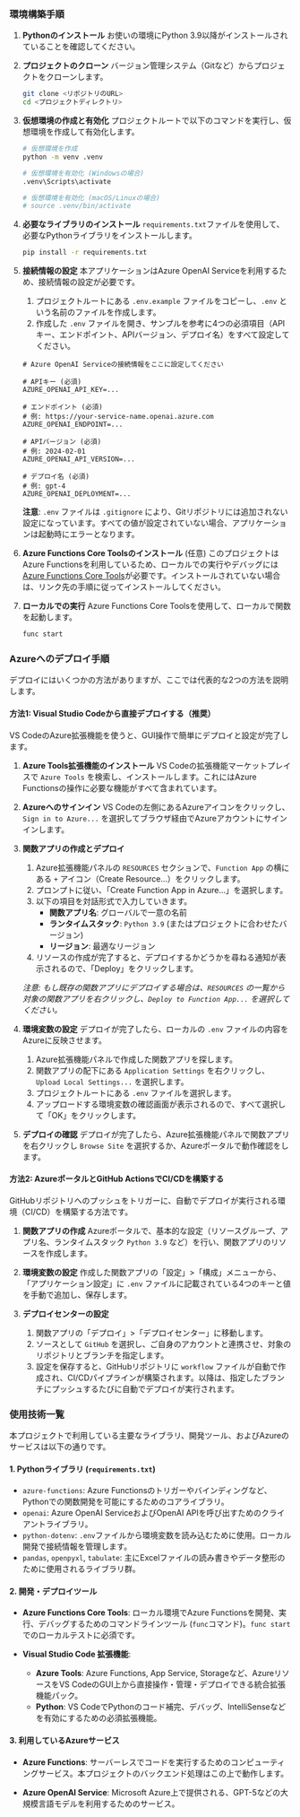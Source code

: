 ### **環境構築手順**

1.  **Pythonのインストール**
    お使いの環境にPython 3.9以降がインストールされていることを確認してください。

2.  **プロジェクトのクローン**
    バージョン管理システム（Gitなど）からプロジェクトをクローンします。
    ```bash
    git clone <リポジトリのURL>
    cd <プロジェクトディレクトリ>
    ```

3.  **仮想環境の作成と有効化**
    プロジェクトルートで以下のコマンドを実行し、仮想環境を作成して有効化します。
    ```bash
    # 仮想環境を作成
    python -m venv .venv

    # 仮想環境を有効化 (Windowsの場合)
    .venv\Scripts\activate

    # 仮想環境を有効化 (macOS/Linuxの場合)
    # source .venv/bin/activate
    ```

4.  **必要なライブラリのインストール**
    `requirements.txt`ファイルを使用して、必要なPythonライブラリをインストールします。
    ```bash
    pip install -r requirements.txt
    ```

5.  **接続情報の設定**
    本アプリケーションはAzure OpenAI Serviceを利用するため、接続情報の設定が必要です。
    
    1. プロジェクトルートにある `.env.example` ファイルをコピーし、`.env` という名前のファイルを作成します。
    2. 作成した `.env` ファイルを開き、サンプルを参考に4つの必須項目（APIキー、エンドポイント、APIバージョン、デプロイ名）をすべて設定してください。
    
    ```.env
    # Azure OpenAI Serviceの接続情報をここに設定してください

    # APIキー (必須)
    AZURE_OPENAI_API_KEY=...

    # エンドポイント (必須)
    # 例: https://your-service-name.openai.azure.com
    AZURE_OPENAI_ENDPOINT=...

    # APIバージョン (必須)
    # 例: 2024-02-01
    AZURE_OPENAI_API_VERSION=...

    # デプロイ名 (必須)
    # 例: gpt-4
    AZURE_OPENAI_DEPLOYMENT=...
    ```
    
    **注意**: `.env` ファイルは `.gitignore` により、Gitリポジトリには追加されない設定になっています。すべての値が設定されていない場合、アプリケーションは起動時にエラーとなります。

6.  **Azure Functions Core Toolsのインストール** (任意)
    このプロジェクトはAzure Functionsを利用しているため、ローカルでの実行やデバッグには[Azure Functions Core Tools](https://learn.microsoft.com/ja-jp/azure/azure-functions/functions-run-local)が必要です。インストールされていない場合は、リンク先の手順に従ってインストールしてください。

7.  **ローカルでの実行**
    Azure Functions Core Toolsを使用して、ローカルで関数を起動します。
    ```bash
    func start
    ```

### **Azureへのデプロイ手順**

デプロイにはいくつかの方法がありますが、ここでは代表的な2つの方法を説明します。

#### **方法1: Visual Studio Codeから直接デプロイする（推奨）**

VS CodeのAzure拡張機能を使うと、GUI操作で簡単にデプロイと設定が完了します。

1.  **Azure Tools拡張機能のインストール**
    VS Codeの拡張機能マーケットプレイスで `Azure Tools` を検索し、インストールします。これにはAzure Functionsの操作に必要な機能がすべて含まれています。

2.  **Azureへのサインイン**
    VS Codeの左側にあるAzureアイコンをクリックし、`Sign in to Azure...` を選択してブラウザ経由でAzureアカウントにサインインします。

3.  **関数アプリの作成とデプロイ**
    1.  Azure拡張機能パネルの `RESOURCES` セクションで、`Function App` の横にある `+` アイコン（Create Resource...）をクリックします。
    2.  プロンプトに従い、「Create Function App in Azure...」を選択します。
    3.  以下の項目を対話形式で入力していきます。
        -   **関数アプリ名**: グローバルで一意の名前
        -   **ランタイムスタック**: `Python 3.9` (またはプロジェクトに合わせたバージョン)
        -   **リージョン**: 最適なリージョン
    4.  リソースの作成が完了すると、デプロイするかどうかを尋ねる通知が表示されるので、「Deploy」をクリックします。
    
    *注意: もし既存の関数アプリにデプロイする場合は、`RESOURCES` の一覧から対象の関数アプリを右クリックし、`Deploy to Function App...` を選択してください。*

4.  **環境変数の設定**
    デプロイが完了したら、ローカルの `.env` ファイルの内容をAzureに反映させます。
    1.  Azure拡張機能パネルで作成した関数アプリを探します。
    2.  関数アプリの配下にある `Application Settings` を右クリックし、`Upload Local Settings...` を選択します。
    3.  プロジェクトルートにある `.env` ファイルを選択します。
    4.  アップロードする環境変数の確認画面が表示されるので、すべて選択して「OK」をクリックします。

5.  **デプロイの確認**
    デプロイが完了したら、Azure拡張機能パネルで関数アプリを右クリックし `Browse Site` を選択するか、Azureポータルで動作確認をします。


#### **方法2: AzureポータルとGitHub ActionsでCI/CDを構築する**

GitHubリポジトリへのプッシュをトリガーに、自動でデプロイが実行される環境（CI/CD）を構築する方法です。

1.  **関数アプリの作成**
    Azureポータルで、基本的な設定（リソースグループ、アプリ名、ランタイムスタック `Python 3.9` など）を行い、関数アプリのリソースを作成します。

2.  **環境変数の設定**
    作成した関数アプリの「設定」>「構成」メニューから、「アプリケーション設定」に `.env` ファイルに記載されている4つのキーと値を手動で追加し、保存します。

3.  **デプロイセンターの設定**
    1.  関数アプリの「デプロイ」>「デプロイセンター」に移動します。
    2.  ソースとして `GitHub` を選択し、ご自身のアカウントと連携させ、対象のリポジトリとブランチを指定します。
    3.  設定を保存すると、GitHubリポジトリに `workflow` ファイルが自動で作成され、CI/CDパイプラインが構築されます。以降は、指定したブランチにプッシュするたびに自動でデプロイが実行されます。

### **使用技術一覧**

本プロジェクトで利用している主要なライブラリ、開発ツール、およびAzureのサービスは以下の通りです。

#### **1. Pythonライブラリ (`requirements.txt`)**

-   `azure-functions`: Azure Functionsのトリガーやバインディングなど、Pythonでの関数開発を可能にするためのコアライブラリ。
-   `openai`: Azure OpenAI ServiceおよびOpenAI APIを呼び出すためのクライアントライブラリ。
-   `python-dotenv`: `.env`ファイルから環境変数を読み込むために使用。ローカル開発で接続情報を管理します。
-   `pandas`, `openpyxl`, `tabulate`: 主にExcelファイルの読み書きやデータ整形のために使用されるライブラリ群。

#### **2. 開発・デプロイツール**

-   **Azure Functions Core Tools**:
    ローカル環境でAzure Functionsを開発、実行、デバッグするためのコマンドラインツール (`func`コマンド)。`func start`でのローカルテストに必須です。

-   **Visual Studio Code 拡張機能**:
    -   **Azure Tools**: Azure Functions, App Service, Storageなど、AzureリソースをVS CodeのGUI上から直接操作・管理・デプロイできる統合拡張機能パック。
    -   **Python**: VS CodeでPythonのコード補完、デバッグ、IntelliSenseなどを有効にするための必須拡張機能。

#### **3. 利用しているAzureサービス**

-   **Azure Functions**:
    サーバーレスでコードを実行するためのコンピューティングサービス。本プロジェクトのバックエンド処理はこの上で動作します。

-   **Azure OpenAI Service**:
    Microsoft Azure上で提供される、GPT-5などの大規模言語モデルを利用するためのサービス。